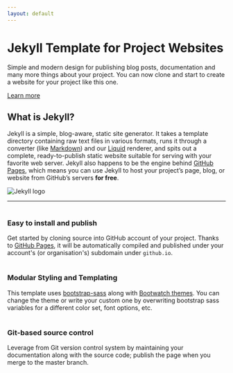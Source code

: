 ```yaml
---
layout: default
---
```


<div class="header-container jumbotron">
    <div class="container">
        <h1>Jekyll Template for Project Websites</h1>
        <p>Simple and modern design for publishing blog posts, documentation and many more things about your project.
          You can now clone and start to create a website for your project like this one.</p>
        <p><a class="btn btn-primary btn-lg" href="{{ "/docs/home/" | relative_url }}" role="button">Learn more</a></p>
    </div>
</div>

<div class="container">
    <div class="row">
        <div class="col-md-6">
            <h2 class="header-light regular-pad">What is Jekyll?</h2>
              <p class="lead">Jekyll is a simple, blog-aware, static site generator. It takes a template
              directory containing raw text files in various formats, runs it through
              a converter (like <a href="https://daringfireball.net/projects/markdown/">Markdown</a>)
              and our <a href="https://github.com/Shopify/liquid/wiki">Liquid</a> renderer, and
              spits out a complete, ready-to-publish static website suitable
              for serving with your favorite web server. Jekyll also happens to be the engine
              behind <a href="https://pages.github.com">GitHub Pages</a>, which means you can use Jekyll
              to host your project’s page, blog, or website from GitHub’s servers <strong>for
              free</strong>.</p>
        </div>
        <div class="col-md-6 text-center">
            <img src="{{ "/assets/img/jekyll-dark.png" | relative_url }}" alt="Jekyll logo" class="img-responsive">
        </div>
    </div>
    <hr>
    <div class="row">
        <div class="col-sm-4">
            <h1 class="text-center"><i class="fa fa-pencil" aria-hidden="true"></i></h1>
            <h3 class="text-center">Easy to install and publish</h3>
            <p>Get started by cloning source into GitHub account of your project. Thanks to <a href="https://pages.github.com">GitHub Pages</a>,
              it will be automatically compiled and published under your account's (or organisation's) subdomain under <code>github.io</code>.
            </p>
        </div>
        <div class="col-sm-4">
            <h1 class="text-center"><i class="fa fa-cogs" aria-hidden="true"></i></h1>
            <h3 class="text-center">Modular Styling and Templating</h3>
            <p>This template uses <a href="https://github.com/twbs/bootstrap-sass">bootstrap-sass</a> along with <a href="https://bootswatch.com/">Bootwatch themes</a>.
            You can change the theme or write your custom one by overwriting bootstrap sass variables for a different color set, font options, etc.</p>
        </div>
        <div class="col-sm-4">
            <h1 class="text-center"><i class="fa fa-code-fork" aria-hidden="true"></i></h1>
            <h3 class="text-center">Git-based source control</h3>
            <p>Leverage from Git version control system by
              maintaining your documentation along with the source code; publish the page when you merge to the master branch.</p>
        </div>
    </div>
</div>